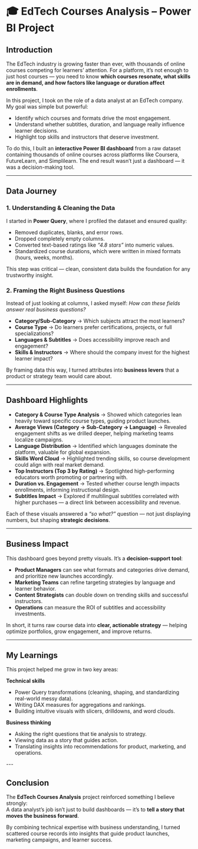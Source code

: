 # 🎓 EdTech Courses Analysis – Power BI Project  

## Introduction  
The EdTech industry is growing faster than ever, with thousands of online courses competing for learners’ attention. For a platform, it’s not enough to just host courses — you need to know **which courses resonate, what skills are in demand, and how factors like language or duration affect enrollments**.  

In this project, I took on the role of a data analyst at an EdTech company. My goal was simple but powerful:  

<ul>
  <li>Identify which courses and formats drive the most engagement.</li>
  <li>Understand whether subtitles, duration, and language really influence learner decisions.</li>
  <li>Highlight top skills and instructors that deserve investment.</li>
</ul>  

To do this, I built an <b>interactive Power BI dashboard</b> from a raw dataset containing thousands of online courses across platforms like Coursera, FutureLearn, and Simplilearn. The end result wasn’t just a dashboard — it was a decision-making tool.  

---

## Data Journey  

### 1. Understanding & Cleaning the Data  
I started in <b>Power Query</b>, where I profiled the dataset and ensured quality:  

<ul>
  <li>Removed duplicates, blanks, and error rows.</li>
  <li>Dropped completely empty columns.</li>
  <li>Converted text-based ratings like <i>“4.8 stars”</i> into numeric values.</li>
  <li>Standardized course durations, which were written in mixed formats (hours, weeks, months).</li>
</ul>  

This step was critical — clean, consistent data builds the foundation for any trustworthy insight.  

### 2. Framing the Right Business Questions  
Instead of just looking at columns, I asked myself: <i>How can these fields answer real business questions?</i>  

<ul>
  <li><b>Category/Sub-Category</b> → Which subjects attract the most learners?</li>
  <li><b>Course Type</b> → Do learners prefer certifications, projects, or full specializations?</li>
  <li><b>Languages & Subtitles</b> → Does accessibility improve reach and engagement?</li>
  <li><b>Skills & Instructors</b> → Where should the company invest for the highest learner impact?</li>
</ul>  

By framing data this way, I turned attributes into <b>business levers</b> that a product or strategy team would care about.  

---

## Dashboard Highlights  

<ul>
  <li><b>Category & Course Type Analysis</b> → Showed which categories lean heavily toward specific course types, guiding product launches.</li>
  <li><b>Average Views (Category → Sub-Category → Language)</b> → Revealed engagement shifts as we drilled deeper, helping marketing teams localize campaigns.</li>
  <li><b>Language Distribution</b> → Identified which languages dominate the platform, valuable for global expansion.</li>
  <li><b>Skills Word Cloud</b> → Highlighted trending skills, so course development could align with real market demand.</li>
  <li><b>Top Instructors (Top 3 by Rating)</b> → Spotlighted high-performing educators worth promoting or partnering with.</li>
  <li><b>Duration vs. Engagement</b> → Tested whether course length impacts enrollments, informing instructional design.</li>
  <li><b>Subtitles Impact</b> → Explored if multilingual subtitles correlated with higher purchases — a direct link between accessibility and revenue.</li>
</ul>  

Each of these visuals answered a <i>“so what?”</i> question — not just displaying numbers, but shaping <b>strategic decisions</b>.  

---

## Business Impact  

This dashboard goes beyond pretty visuals. It’s a <b>decision-support tool</b>:  

<ul>
  <li><b>Product Managers</b> can see what formats and categories drive demand, and prioritize new launches accordingly.</li>
  <li><b>Marketing Teams</b> can refine targeting strategies by language and learner behavior.</li>
  <li><b>Content Strategists</b> can double down on trending skills and successful instructors.</li>
  <li><b>Operations</b> can measure the ROI of subtitles and accessibility investments.</li>
</ul>  

In short, it turns raw course data into <b>clear, actionable strategy</b> — helping optimize portfolios, grow engagement, and improve returns.  

---

## My Learnings  

This project helped me grow in two key areas:  

**Technical skills**  
<ul>
  <li>Power Query transformations (cleaning, shaping, and standardizing real-world messy data).</li>
  <li>Writing DAX measures for aggregations and rankings.</li>
  <li>Building intuitive visuals with slicers, drilldowns, and word clouds.</li>
</ul>  

**Business thinking**  
<ul>
  <li>Asking the right questions that tie analysis to strategy.</li>
  <li>Viewing data as a story that guides action.</li>
  <li>Translating insights into recommendations for product, marketing, and operations.</li>
</ul>  
---

## Conclusion  

The <b>EdTech Courses Analysis</b> project reinforced something I believe strongly:  
A data analyst’s job isn’t just to build dashboards — it’s to <b>tell a story that moves the business forward</b>.  

By combining technical expertise with business understanding, I turned scattered course records into insights that guide product launches, marketing campaigns, and learner success.  
 


